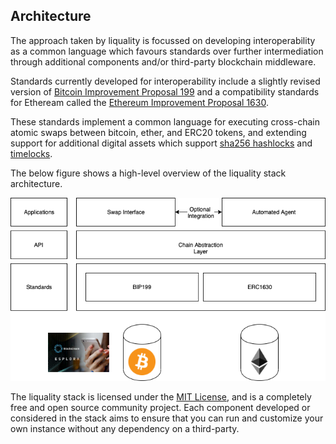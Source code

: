 ## Architecture

The approach taken by liquality is focussed on developing interoperability as a common language which favours standards over further intermediation through additional components and/or third-party blockchain middleware. 

Standards currently developed for interoperability include a slightly revised version of [Bitcoin Improvement Proposal 199](https://github.com/bitcoin/bips/blob/master/bip-0199.mediawiki) and a compatibility standards for Etheream called the [Ethereum Improvement Proposal 1630](https://github.com/ethereum/EIPs/issues/1631). 

These standards implement a common language for executing cross-chain atomic swaps between bitcoin, ether, and ERC20 tokens, and extending support for additional digital assets which support [sha256 hashlocks](https://en.bitcoin.it/wiki/Hashlock) and [timelocks](https://en.bitcoin.it/wiki/Timelock). 

The below figure shows a high-level overview of the liquality stack architecture. 

![Architecture](../assets/architecture.png)

The liquality stack is licensed under the [MIT License](https://github.com/liquality/chainabstractionlayer/blob/dev/LICENSE.md), and is a completely free and open source community project. Each component developed or considered in the stack aims to ensure that you can run and customize your own instance without any dependency on a third-party. 
